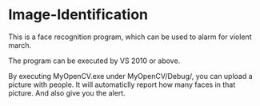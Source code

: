 # Image-Identification
This is a face recognition program, which can be used to alarm for violent march.

The program can be executed by VS 2010 or above. 

By executing MyOpenCV.exe under MyOpenCV/Debug/, you can upload a picture with people. It will automaticlly report how many faces in that picture. And also give you the alert.

